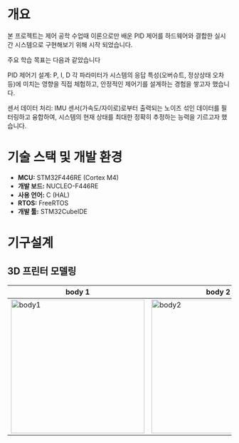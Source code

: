 # 개요
본 프로젝트는 제어 공학 수업때 이론으로만 배운 PID 제어를 하드웨어와 결합한 실시간 시스템으로 구현해보기 위해 시작 되었습니다.

주요 학습 목표는 다음과 같았습니다

PID 제어기 설계: P, I, D 각 파라미터가 시스템의 응답 특성(오버슈트, 정상상태 오차 등)에 미치는 영향을 직접 체험하고, 안정적인 제어기를 설계하는 경험을 쌓고자 했습니다.

센서 데이터 처리: IMU 센서(가속도/자이로)로부터 출력되는 노이즈 섞인 데이터를 필터링하고 융합하여, 시스템의 현재 상태를 최대한 정확히 추정하는 능력을 기르고자 했습니다.

# 기술 스택 및 개발 환경
+ **MCU:** STM32F446RE (Cortex M4)
+ **개발 보드:** NUCLEO-F446RE
+ **사용 언어:** C (HAL)
+ **RTOS:** FreeRTOS
+ **개발 툴:** STM32CubeIDE

# 기구설계
## 3D 프린터 모델링
| body 1                    | body 2                                              | body 3                                                | wheel                            | pole                                                          |
| --------------------------------- | ------------------------------------------------------------ | ------------------------------------------------------------ | ------------------------------------------- | ------------------------------------------------------------ |
|<img width="300" height="300" alt="body1" src="https://github.com/user-attachments/assets/fbf7101b-74ba-43cd-ba5c-60df2a369a08" />|<img width="300" height="300" alt="body2" src="https://github.com/user-attachments/assets/a1322cee-770d-40ed-aa4f-54aedc3a6cc7" />|<img width="300" height="300" alt="body3" src="https://github.com/user-attachments/assets/87d4c657-b79e-4a5a-86b3-226f9d04fef7" />|<img width="300" height="300" alt="wheel" src="https://github.com/user-attachments/assets/0ac86609-3615-4756-8bc7-6317f8e63265" />|<img width="300" height="300" alt="pole" src="https://github.com/user-attachments/assets/87cdca5e-af6c-4f27-8f8b-40aa6d2f0899" />|
